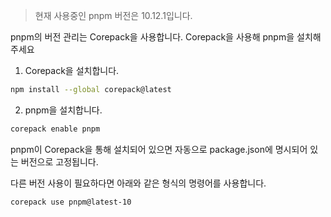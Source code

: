 > 현재 사용중인 pnpm 버전은 10.12.1입니다.

pnpm의 버전 관리는 Corepack을 사용합니다.
Corepack을 사용해 pnpm을 설치해 주세요

1. Corepack을 설치합니다.
``` zsh
npm install --global corepack@latest
```
2. pnpm을 설치합니다.
``` zsh
corepack enable pnpm
```

pnpm이 Corepack을 통해 설치되어 있으면 자동으로 package.json에 명시되어 있는 버전으로 고정됩니다.

다른 버전 사용이 필요하다면 아래와 같은 형식의 명령어를 사용합니다.
``` zsh
corepack use pnpm@latest-10
```